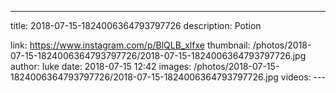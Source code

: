 ---
title: 2018-07-15-1824006364793797726
description: Potion

link: https://www.instagram.com/p/BlQLB_xlfxe
thumbnail: /photos/2018-07-15-1824006364793797726/2018-07-15-1824006364793797726.jpg
author: luke
date: 2018-07-15 12:42
images: /photos/2018-07-15-1824006364793797726/2018-07-15-1824006364793797726.jpg
videos: ---
